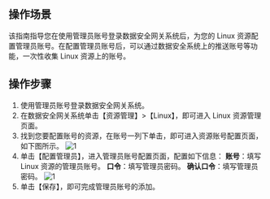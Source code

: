 ## 操作场景
该指南指导您在使用管理员账号登录数据安全网关系统后，为您的 Linux 资源配置管理员账号。在配置管理员账号后，可以通过数据安全系统上的推送账号等功能，一次性收集 Linux 资源上的账号。



## 操作步骤
1. 使用管理员账号登录数据安全网关系统。
2. 在数据安全网关系统单击【资源管理】>【Linux】，即可进入 Linux 资源管理页面。
3. 找到您要配置账号的资源，在账号一列下单击，即可进入资源账号配置页面，如下图所示。
![1](https://main.qcloudimg.com/raw/b04669730acd62048622192f6211c8d3.png)
4. 单击【配置管理员】，进入管理员账号配置页面，配置如下信息：
**账号**：填写 Linux 资源的管理员账号。
**口令**：填写管理员密码。
**确认口令**：填写管理员密码。
![1](https://main.qcloudimg.com/raw/9c5c2f0f9b290ef72240de3bf9b98ede.png)
5. 单击【保存】，即可完成管理员账号的添加。

